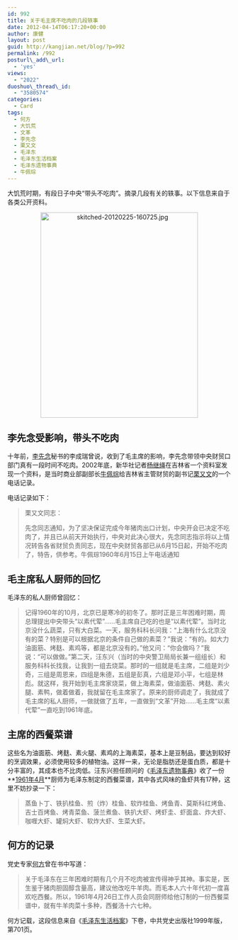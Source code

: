 ```yaml
---
id: 992
title: 关于毛主席不吃肉的几段轶事
date: 2012-04-14T06:17:20+00:00
author: 康健
layout: post
guid: http://kangjian.net/blog/?p=992
permalink: /992
posturl\_add\_url:
  - 'yes'
views:
  - "2022"
duoshuo\_thread\_id:
  - "3580574"
categories:
  - Card
tags:
  - 何方
  - 大饥荒
  - 文革
  - 李先念
  - 栗又文
  - 毛泽东
  - 毛泽东生活档案
  - 毛泽东遗物事典
  - 牛佩琮
---
```

大饥荒时期，有段日子中央“带头不吃肉”。摘录几段有关的轶事。以下信息来自于各类公开资料。

<div style="text-align: center;">
  <a title="关于毛主席不吃肉的几段轶事" href="http://kangjian.net/blog/992/" target="_blank"><img src="http://kangjian.net/images/2012/02/skitched-20120225-160725.jpg" alt="skitched-20120225-160725.jpg" width="355" height="464" border="0" /></a>
</div>

## 李先念受影响，带头不吃肉

十年前，<a title="李先念" href="http://kangjian.net/blog/tag/李先念/" target="_blank">李先念</a>秘书的李成瑞曾说，收到了毛主席的影响，李先念带领中央财贸口部门真有一段时间不吃肉。2002年底，新华社记者<a title="杨继绳" href="http://kangjian.net/blog/tag/杨继绳/" target="_blank">杨继绳</a>在吉林省一个资料室发现一个资料，是当时商业部副部长<a title="牛佩琮" href="http://kangjian.net/blog/tag/牛佩琮/" target="_blank">牛佩琮</a>给吉林省主管财贸的副书记<a title="栗又文" href="http://kangjian.net/blog/tag/栗又文/" target="_blank">栗又文</a>的一个电话记录。

电话记录如下：

> 栗又文同志：
> 
> 先念同志通知，为了坚决保证完成今年猪肉出口计划，中央开会已决定不吃肉了，并且已从前天开始执行，中央对此决心很大，先念同志指示将以上情况转告各省财贸负责同志，现在中央财贸各部已从6月15日起，开始不吃肉了，特告，供参考。牛佩琮1960年6月15日上午电话通知

## 毛主席私人厨师的回忆

毛泽东的私人厨师曾回忆：

> 记得1960年的10月，北京已是寒冷的初冬了。那时正是三年困难时期，周总理提出中央带头“以素代荤”……毛主席自己吃的也是“以素代荤”。当时北京没什么蔬菜，只有大白菜。一天，服务科科长问我：“上海有什么北京没有的菜？特别是可以根据北京的条件自己做的素菜？”我说：“有的。如大力油面筋、烤麸、素鸡等，都是北京没有的。”他又问：“你会做吗？”我说：“可以做做。”第二天，汪东兴（当时的中央警卫局局长兼一组组长）和服务科科长找我，让我到一组去烧菜。那时的一组就是毛主席，二组是刘少奇，三组是周恩来，四组是朱德，五组是彭真，六组是邓小平，七组是林彪。就这样，我开始到毛主席家烧菜，做上海素菜，做油面筋、烤麸、素火腿、素鸭，做着做着，我就留在毛主席家了。原来的厨师调走了，我就成了毛主席的私人厨师，一做就做了五年，一直做到“文革”开始……毛主席“以素代荤”一直吃到1961年底。

## 主席的西餐菜谱

这些名为油面筋、烤麸、素火腿、素鸡的上海素菜，基本上是豆制品，要达到较好的烹调效果，必须使用较多的植物油。这样一来，无论是脂肪还是蛋白质，都是十分丰富的，其成本也不比肉低。汪东兴担任顾问的《<a title="毛泽东遗物事典" href="http://kangjian.net/blog/tag/毛泽东遗物事典/" target="_blank">毛泽东遗物事典</a>》收了一份**<a title="大饥荒" href="http://kangjian.net/blog/tag/大饥荒/" target="_blank">1961年4月</a>**厨师为毛泽东制定的西餐菜谱，其中各式风味的鱼虾共有17种，这里不妨抄录一下：

> 蒸鱼卜丁、铁扒桂鱼、煎（炸）桂鱼、软炸桂鱼、烤鱼青、莫斯科红烤鱼、吉士百烤鱼、烤青菜鱼、菠兰煮鱼、铁扒大虾、烤虾圭、虾面盒、炸大虾、咖喱大虾、罐焖大虾、软炸大虾、生菜大虾。

## 何方的记录

党史专家<a title="何方" href="http://kangjian.net/blog/tag/何方/" target="_blank">何方</a>曾在书中写道：

> 关于毛泽东在三年困难时期有几个月不吃肉被宣传得神乎其神。事实是，医生鉴于猪肉胆固醇含量高，建议他改吃牛羊肉。而毛本人六十年代初一度喜欢吃西餐。所以，1961年4月26日工作人员会同厨师给他订制的一份西餐菜谱中，就有牛羊肉菜十多种，西餐汤十六七种。

何方记载，这段信息来自《<a title="毛泽东生活档案" href="http://kangjian.net/blog/tag/毛泽东生活档案/" target="_blank">毛泽东生活档案</a>》下卷，中共党史出版社1999年版，第701页。